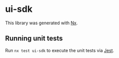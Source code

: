 # ui-sdk

This library was generated with [Nx](https://nx.dev).

## Running unit tests

Run `nx test ui-sdk` to execute the unit tests via [Jest](https://jestjs.io).
